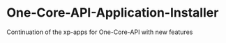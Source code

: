 # One-Core-API-Application-Installer
Continuation of the xp-apps for One-Core-API with new features
